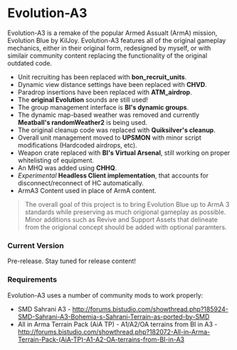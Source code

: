 # Evolution-A3

Evolution-A3 is a remake of the popular Armed Assualt (ArmA) mission, Evolution Blue by KilJoy.
Evolution-A3 features all of the original gameplay mechanics, either in their original form, redesigned by myself, or with similair community content replacing the functionality of the original outdated code. 

  - Unit recruiting has been replaced with **bon_recruit_units**.
  - Dynamic view distance settings have been replaced with **CHVD**.
  - Paradrop insertions have been replaced with **ATM_airdrop**.
  - The **original Evolution** sounds are still used!
  - The group management interface is **BI's dynamic groups**.
  - The dynamic map-based weather was removed and currently **Meatball's randomWeather2** is being used.
  - The original cleanup code was replaced with **Quiksilver's cleanup**.
  - Overall unit management moved to **UPSMON** with minor script modifications (Hardcoded airdrops, etc).
  - Weapon crate replaced with **BI's Virtual Arsenal**, still working on proper whitelisting of equipment.
  - An MHQ was added using **CHHQ**.
  - *Experimental* **Headless Client implementation**, that accounts for disconnect/reconnect of HC automatically.
  - ArmA3 Content used in place of ArmA content.



> The overall goal of this project is to bring Evolution Blue up to ArmA 3 standards while preserving as much origional gameplay as possible. Minor additions such as Revive and Support Assets that delineate from the origional concept should be added with optional paramters.


### Current Version
Pre-release. Stay tuned for release content!

### Requirements

Evolution-A3 uses a number of community mods to work properly:

* SMD Sahrani A3 - http://forums.bistudio.com/showthread.php?185924-SMD-Sahrani-A3-Bohemia-s-Sahrani-Terrain-as-ported-by-SMD
* All in Arma Terrain Pack (AiA TP) - A1/A2/OA terrains from BI in A3 - http://forums.bistudio.com/showthread.php?182072-All-in-Arma-Terrain-Pack-(AiA-TP)-A1-A2-OA-terrains-from-BI-in-A3

